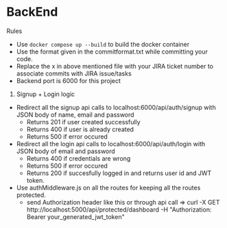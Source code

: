 # BackEnd

Rules

- Use `docker compose up --build` to build the docker container
- Use the format given in the commitformat.txt while committing your code.
- Replace the x in above mentioned file with your JIRA ticket number to associate commits with JIRA issue/tasks
- Backend port is 6000 for this project

1. Signup + Login logic

- Redirect all the signup api calls to localhost:6000/api/auth/signup with JSON body of name, email and password
  - Returns 201 if user created successfully
  - Returns 400 if user is already created
  - Returns 500 if error occured
- Redirect all the login api calls to localhost:6000/api/auth/login with JSON body of email and password
  - Returns 400 if credentials are wrong
  - Returns 500 if error occured
  - Returns 200 if succesfully logged in and returns user id and JWT token.
- Use authMiddleware.js on all the routes for keeping all the routes protected.
  - send Authorization header like this or through api call => curl -X GET http://localhost:5000/api/protected/dashboard -H "Authorization: Bearer your_generated_jwt_token"
